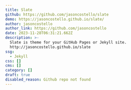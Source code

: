 ```yaml
---
title: Slate
github: https://github.com/jasoncostello/slate
demo: https://jasoncostello.github.io/slate/
author: jasoncostello
author_link: https://github.com/jasoncostello
date: 2023-11-28T06:31:21.662Z
description: >-
  Slate is theme for your GitHub Pages or Jekyll site.
  http://jasoncostello.github.io/slate
ssg:
  - Jekyll
css: []
cms: []
category: []
draft: true
disabled_reason: Github repo not found
---
```

